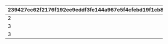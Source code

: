 |239427cc62f2176f192ee9eddf3fe144a967e5f4cfebd19f1cb8d524f2dc913d|5ab0f5c2e6ed252844b2db6785d8106a100d4335b4551f7c05a9f2dd2633f30f|4f488de62c617870a5b11cea7f7d563763b79003230050b4349976cc24cfb022|
| --- | --- | --- |
|2|500|1|
|3|1000|2|
|3|2000|3|